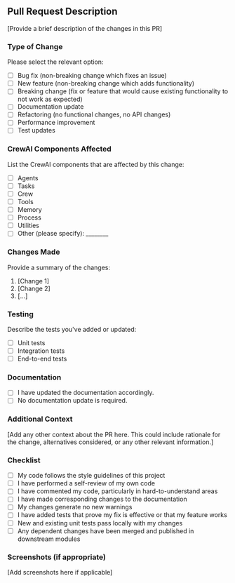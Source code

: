 ## Pull Request Description

[Provide a brief description of the changes in this PR]

### Type of Change

Please select the relevant option:

- [ ] Bug fix (non-breaking change which fixes an issue)
- [ ] New feature (non-breaking change which adds functionality)
- [ ] Breaking change (fix or feature that would cause existing functionality to not work as expected)
- [ ] Documentation update
- [ ] Refactoring (no functional changes, no API changes)
- [ ] Performance improvement
- [ ] Test updates

### CrewAI Components Affected

List the CrewAI components that are affected by this change:

- [ ] Agents
- [ ] Tasks
- [ ] Crew
- [ ] Tools
- [ ] Memory
- [ ] Process
- [ ] Utilities
- [ ] Other (please specify): ________

### Changes Made

Provide a summary of the changes:

1. [Change 1]
2. [Change 2]
3. [...]

### Testing

Describe the tests you've added or updated:

- [ ] Unit tests
- [ ] Integration tests
- [ ] End-to-end tests

### Documentation

- [ ] I have updated the documentation accordingly.
- [ ] No documentation update is required.

### Additional Context

[Add any other context about the PR here. This could include rationale for the change, alternatives considered, or any other relevant information.]

### Checklist

- [ ] My code follows the style guidelines of this project
- [ ] I have performed a self-review of my own code
- [ ] I have commented my code, particularly in hard-to-understand areas
- [ ] I have made corresponding changes to the documentation
- [ ] My changes generate no new warnings
- [ ] I have added tests that prove my fix is effective or that my feature works
- [ ] New and existing unit tests pass locally with my changes
- [ ] Any dependent changes have been merged and published in downstream modules

### Screenshots (if appropriate)

[Add screenshots here if applicable]
